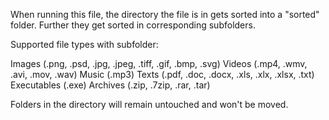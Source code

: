 When running this file, the directory the file is in gets sorted into a "sorted" folder. Further they get sorted in corresponding subfolders.

Supported file types with subfolder:

Images (.png, .psd, .jpg, .jpeg, .tiff, .gif, .bmp, .svg)
Videos (.mp4, .wmv, .avi, .mov, .wav)
Music (.mp3)
Texts (.pdf, .doc, .docx, .xls, .xlx, .xlsx, .txt)
Executables (.exe)
Archives (.zip, .7zip, .rar, .tar)


Folders in the directory will remain untouched and won't be moved.
